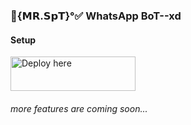 ###  🌟{𝗠𝗥.𝗦𝗽𝗧}°✅ WhatsApp BoT--xd

#### Setup



<a href="https://h-e-r-m-i-t-web.herokuapp.com/deployment"><img src="https://i.ibb.co/tcvkkz3/Deploy-png.jpg" alt="Deploy here"  width="200" height="55" border="0"></a>

###### more features are coming soon...
